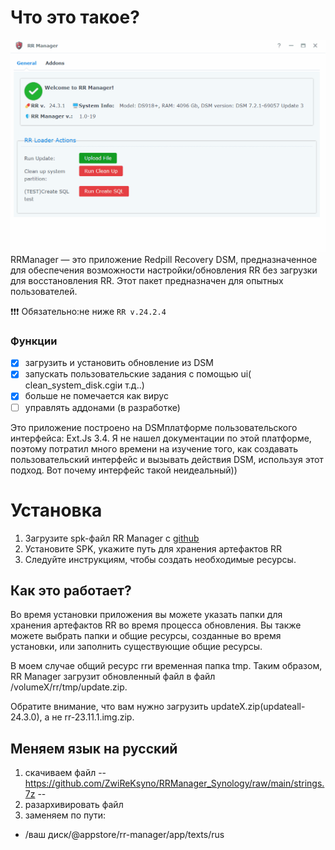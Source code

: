 # Что это такое?
![Main Screen](img/main.gif)
RRManager — это приложение Redpill Recovery DSM, предназначенное для обеспечения возможности настройки/обновления RR без загрузки для восстановления RR. Этот пакет предназначен для опытных пользователей.

❗❗❗ Обязательно:не ниже `RR v.24.2.4`

### Функции
 - [x] загрузить и установить обновление из DSM
 - [x] запускать пользовательские задания с помощью ui( clean_system_disk.cgiи т.д..)
 - [x] больше не помечается как вирус 
 - [ ] управлять аддонами (в разработке)

Это приложение построено на DSMплатформе пользовательского интерфейса: Ext.Js 3.4. Я не нашел документации по этой платформе, поэтому потратил много времени на изучение того, как создавать пользовательский интерфейс и вызывать действия DSM, используя этот подход. Вот почему интерфейс такой неидеальный))

# Установка
1. Загрузите spk-файл RR Manager с [github](https://github.com/T-REX-XP/RRManager/releases)
2. Установите SPK, укажите путь для хранения артефактов RR
3. Следуйте инструкциям, чтобы создать необходимые ресурсы.

## Как это работает?
Во время установки приложения вы можете указать папки для хранения артефактов RR во время процесса обновления. Вы также можете выбрать папки и общие ресурсы, созданные во время установки, или заполнить существующие общие ресурсы.

В моем случае общий ресурс rrи временная папка tmp. Таким образом, RR Manager загрузит обновленный файл в файл /volumeX/rr/tmp/update.zip.

Обратите внимание, что вам нужно загрузить updateX.zip(updateall-24.3.0), а не rr-23.11.1.img.zip.

## Меняем язык на русский

1. скачиваем файл
--
https://github.com/ZwiReKsyno/RRManager_Synology/raw/main/strings.7z
--
2. разархивировать файл
3. заменяем по пути:
 - /ваш диск/@appstore/rr-manager/app/texts/rus
